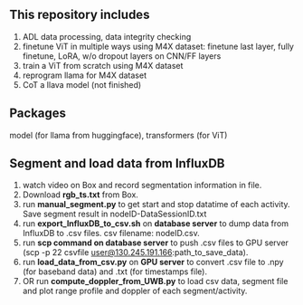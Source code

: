 ## This repository includes
1. ADL data processing, data integrity checking
2. finetune ViT in multiple ways using M4X dataset: finetune last layer, fully finetune, LoRA, w/o dropout layers on CNN/FF layers
3. train a ViT from scratch using M4X dataset
4. reprogram llama for M4X dataset
5. CoT a llava model (not finished)

## Packages
model (for llama from huggingface), transformers (for ViT)

## Segment and load data from InfluxDB
1. watch video on Box and record segmentation information in file.
2. Download **rgb_ts.txt** from Box. 
3. run **manual_segment.py** to get start and stop datatime of each activity. Save segment result in nodeID-DataSessionID.txt 
4. run **export_InfluxDB_to_csv.sh** on **database server** to dump data from InfluxDB to .csv files. csv filename: nodeID.csv. 
5. run **scp command on database server** to push .csv files to GPU server (scp -p 22 csvfile user@130.245.191.166:path_to_save_data).
6. run **load_data_from_csv.py** on **GPU server** to convert .csv file to .npy (for baseband data) and .txt (for timestamps file). 
7. OR run **compute_doppler_from_UWB.py** to load csv data, segment file and plot range profile and doppler of each segment/activity.
